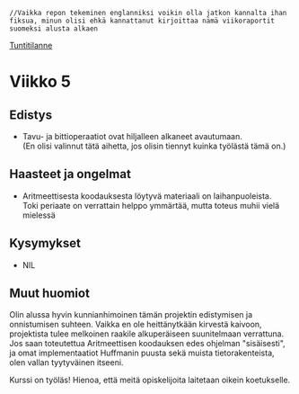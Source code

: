 `` //Vaikka repon tekeminen englanniksi voikin olla jatkon kannalta ihan fiksua, minun olisi ehkä kannattanut kirjoittaa nämä viikoraportit suomeksi alusta alkaen ``

[Tuntitilanne](https://github.com/VirtualAkseli/UniBun/blob/master/Documentation/usedhours.md "hours used")

# Viikko 5

## Edistys
- Tavu- ja bittioperaatiot ovat hiljalleen alkaneet avautumaan.   
(En olisi valinnut tätä aihetta, jos olisin tiennyt kuinka työlästä tämä on.)

## Haasteet ja ongelmat
- Aritmeettisesta koodauksesta löytyvä materiaali on laihanpuoleista.   
Toki periaate on verrattain helppo ymmärtää, mutta toteus muhii vielä mielessä

## Kysymykset
- NIL

## Muut huomiot

Olin alussa hyvin kunnianhimoinen tämän projektin edistymisen ja onnistumisen suhteen. 
Vaikka en ole heittänytkään kirvestä kaivoon, projektista tulee melkoinen raakile alkuperäiseen suunitelmaan verrattuna.
Jos saan toteutettua Aritmeettisen koodauksen edes ohjelman "sisäisesti", ja omat implementaatiot 
Huffmanin puusta sekä muista tietorakenteista, olen vallan tyytyväinen itseeni.

Kurssi on työläs! Hienoa, että meitä opiskelijoita laitetaan oikein koetukselle.
